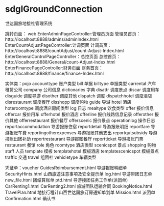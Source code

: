 # sdglGroundConnection
世达国旅地接社管理系统

跳转页面：
web
EnterAdminPageController:管理员页面
管理员首页：http://localhost:8888/admins/adminIndex.html
EnterCountAdjustPageController:计调页面
计调首页：http://localhost:8888/countAdjust/count-Adjust-Index.html
EnterGeneralControlPageController：总控页面
总控首页：http://localhost:8888/General/count-Adjust-Index.html
EnterFinancePageController:财务页面
    财务首页：http://localhost:8888/finance/finance-Index.html


实体类：pojo
accounttype 账户类型
bill   单据
billtype 单据类型
carrental 汽车租赁公司
company 公司信息
dictionaries 字典
disattr 调度景点
discar 	调度用车
disguide 调度导游
disother 调度其他
dispatch 调度
dispatchhotel 调度酒店
disrestaurant 调度餐厅
disshopp  调度购物
guide 导游
hotel 酒店
hoteroomtype 调度酒店房间类型
log  日志
mealtype 饮食类型
offer 报价信息
offercar 报价用车
offerhotel 报价酒店
offerline 报价线路信息记录
offerother 报价其他
offerrestaurant 报价餐厅
offerscenic 报价景点
operationlog 操作日志
reportaccommodation 导游报账住宿
reportdetail 导游报账明细
reportfare 导游报账车费
reportingotherexpenses 导游报账其他支出
reportqutsubsidy 导游报账出团补助
reportrestaurant 导游报账餐厅
reportticket 导游报账门票
restaurant  餐馆
role  角色
roomtype 酒店类型
scenicspot 景点
shopping 购物
staff  人员
template  模板
templatehotel  模板酒店
templatescenicspot 模板景点
traffic 交通
travel 组团社
vehicletype 车辆类型


凭证单：voucher
GuidesReimbursement.html  导游报账明细单
SecurityHints.html        山西旅遊注意事項及安全提示单
log.html		  导游带团日志单
new_file.html		  团结算账单
ptd.html		  导游接团任务工作单(派团单)
CarRenting1.html CarRenting2.html 旅游团队运输合同
BookingNotice.html        
TravelPlan.html		  地接行程计山西世达国旅订房通知单划单
Mission.html		  派团单
Confirmation.html	  确认书
